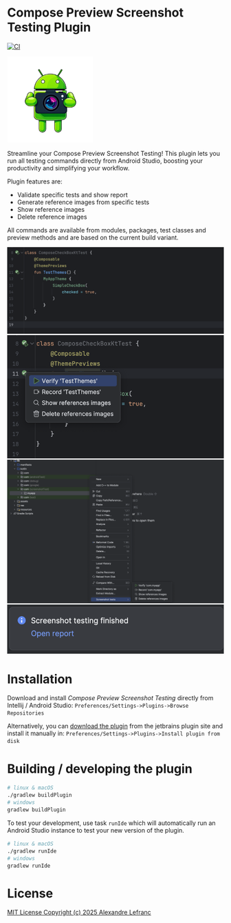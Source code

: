 Compose Preview Screenshot Testing Plugin
========
[![CI](https://github.com/alexandre-lefranc/compose-preview-screenshot-testing-intellij-plugin/actions/workflows/ci.yml/badge.svg?branch=main)](https://github.com/alexandre-lefranc/compose-preview-screenshot-testing-intellij-plugin/actions/workflows/ci.yml)

<img src="market/icon.png" alt="logo" style="background-color: white; height: 200px;" />

Streamline your Compose Preview Screenshot Testing! This plugin lets you run all testing commands directly from Android Studio, boosting your productivity and simplifying your workflow.

Plugin features are: 
- Validate specific tests and show report
- Generate reference images from specific tests
- Show reference images
- Delete reference images

All commands are available from modules, packages, test classes and preview methods and are based on the current build variant.

![](market/screenshot_1.png)
![](market/screenshot_2.png)
![](market/screenshot_3.png)
![](market/screenshot_4.png)

Installation
========

Download and install *Compose Preview Screenshot Testing* directly from Intellij / Android Studio:
`Preferences/Settings->Plugins->Browse Repositories`

Alternatively, you can [download the plugin](http://plugins.jetbrains.com/plugin/) from the jetbrains plugin site and install it manually in:
`Preferences/Settings->Plugins->Install plugin from disk`

Building / developing the plugin
========

```bash
# linux & macOS
./gradlew buildPlugin
# windows
gradlew buildPlugin
```

To test your development, use task `runIde` which will automatically run an Android Studio instance to test your new version of the plugin.
```bash
# linux & macOS
./gradlew runIde
# windows
gradlew runIde
```

License
=======

[MIT License Copyright (c) 2025 Alexandre Lefranc](LICENSE)
